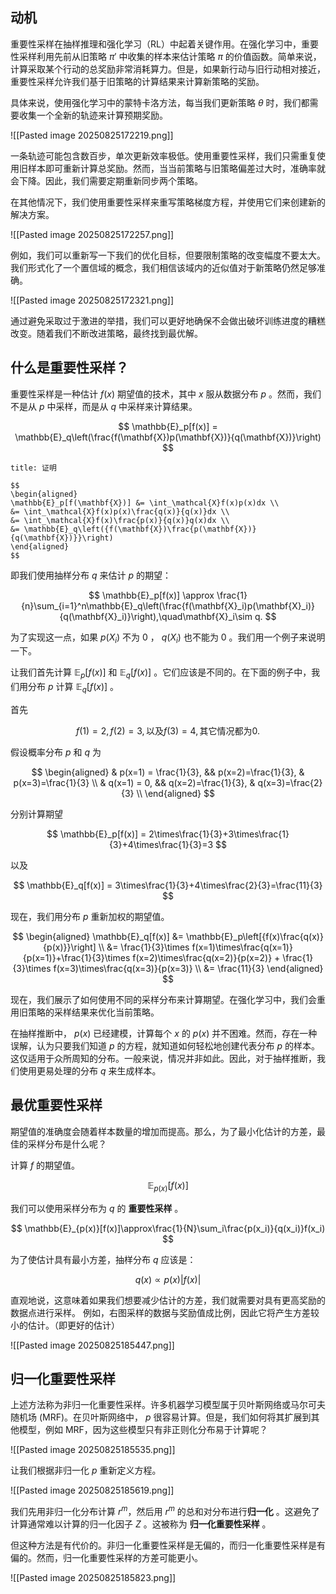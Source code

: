 
## 动机

重要性采样在抽样推理和强化学习（RL）中起着关键作用。在强化学习中，重要性采样利用先前从旧策略 $\pi'$ 中收集的样本来估计策略 $\pi$ 的价值函数。简单来说，计算采取某个行动的总奖励非常消耗算力。但是，如果新行动与旧行动相对接近，重要性采样允许我们基于旧策略的计算结果来计算新策略的奖励。

具体来说，使用强化学习中的蒙特卡洛方法，每当我们更新策略 $θ$ 时，我们都需要收集一个全新的轨迹来计算预期奖励。

![[Pasted image 20250825172219.png]]

一条轨迹可能包含数百步，单次更新效率极低。使用重要性采样，我们只需重复使用旧样本即可重新计算总奖励。然而，当当前策略与旧策略偏差过大时，准确率就会下降。因此，我们需要定期重新同步两个策略。

在其他情况下，我们使用重要性采样来重写策略梯度方程，并使用它们来创建新的解决方案。

![[Pasted image 20250825172257.png]]

例如，我们可以重新写一下我们的优化目标，但要限制策略的改变幅度不要太大。我们形式化了一个置信域的概念，我们相信该域内的近似值对于新策略仍然足够准确。

![[Pasted image 20250825172321.png]]

通过避免采取过于激进的举措，我们可以更好地确保不会做出破坏训练进度的糟糕改变。随着我们不断改进策略，最终找到最优解。

## 什么是重要性采样？

重要性采样是一种估计 $f(x)$ 期望值的技术，其中 $x$ 服从数据分布 $p$ 。然而，我们不是从 $p$ 中采样，而是从 $q$ 中采样来计算结果。

$$
\mathbb{E}_p[f(x)] = \mathbb{E}_q\left(\frac{f(\mathbf{X})p(\mathbf{X})}{q(\mathbf{X})}\right)
$$

```ad-note
title: 证明

$$
\begin{aligned}
\mathbb{E}_p[f(\mathbf{X})] &= \int_\mathcal{X}f(x)p(x)dx \\
&= \int_\mathcal{X}f(x)p(x)\frac{q(x)}{q(x)}dx \\
&= \int_\mathcal{X}f(x)\frac{p(x)}{q(x)}q(x)dx \\
&= \mathbb{E}_q\left({f(\mathbf{X})\frac{p(\mathbf{X})}{q(\mathbf{X})}}\right)
\end{aligned}
$$
```

即我们使用抽样分布 $q$ 来估计 $p$ 的期望：

$$
\mathbb{E}_p[f(x)] \approx \frac{1}{n}\sum_{i=1}^n\mathbb{E}_q\left(\frac{f(\mathbf{X}_i)p(\mathbf{X}_i)}{q(\mathbf{X}_i)}\right),\quad\mathbf{X}_i\sim q.
$$

为了实现这一点，如果 $p(X_i)$ 不为 0 ， $q(X_i)$ 也不能为 0 。我们用一个例子来说明一下。

让我们首先计算 $\mathbb{E}_p[f(x)]$ 和 $\mathbb{E}_q[f(x)]$ 。它们应该是不同的。在下面的例子中，我们用分布 $p$ 计算 $\mathbb{E}_q[f(x)]$ 。

首先

$$
f(1) = 2,f(2) = 3, \text{以及}f(3)=4, \text{其它情况都为}0.
$$

假设概率分布 $p$ 和 $q$ 为

$$
\begin{aligned}
& p(x=1) = \frac{1}{3}, && p(x=2)=\frac{1}{3}, & p(x=3)=\frac{1}{3} \\
& q(x=1) = 0, && q(x=2)=\frac{1}{3}, & q(x=3)=\frac{2}{3} \\
\end{aligned}
$$

分别计算期望

$$
\mathbb{E}_p[f(x)] = 2\times\frac{1}{3}+3\times\frac{1}{3}+4\times\frac{1}{3}=3
$$

以及

$$
\mathbb{E}_q[f(x)] = 3\times\frac{1}{3}+4\times\frac{2}{3}=\frac{11}{3}
$$

现在，我们用分布 $p$ 重新加权的期望值。

$$
\begin{aligned}
\mathbb{E}_q[f(x)] &= \mathbb{E}_p\left[{f(x)\frac{q(x)}{p(x)}}\right] \\
&= \frac{1}{3}\times f(x=1)\times\frac{q(x=1)}{p(x=1)}+\frac{1}{3}\times f(x=2)\times\frac{q(x=2)}{p(x=2)} + \frac{1}{3}\times f(x=3)\times\frac{q(x=3)}{p(x=3)} \\
&= \frac{11}{3}
\end{aligned}
$$

现在，我们展示了如何使用不同的采样分布来计算期望。在强化学习中，我们会重用旧策略的采样结果来优化当前策略。

在抽样推断中， $p(x)$ 已经建模，计算每个 $x$ 的 $p(x)$ 并不困难。然而，存在一种误解，认为只要我们知道 $p$ 的方程，就知道如何轻松地创建代表分布 $p$ 的样本。这仅适用于众所周知的分布。一般来说，情况并非如此。因此，对于抽样推断，我们使用更易处理的分布 $q$ 来生成样本。

## 最优重要性采样

期望值的准确度会随着样本数量的增加而提高。那么，为了最小化估计的方差，最佳的采样分布是什么呢？

计算 $f$ 的期望值。

$$
\mathbb{E}_{p(x)}[f(x)]
$$

我们可以使用采样分布为 $q$ 的 **重要性采样** 。

$$
\mathbb{E}_{p(x)}[f(x)]\approx\frac{1}{N}\sum_i\frac{p(x_i)}{q(x_i)}f(x_i)
$$

为了使估计具有最小方差，抽样分布 $q$ 应该是：

$$
q(x)\propto p(x)|f(x)|
$$

直观地说，这意味着如果我们想要减少估计的方差，我们就需要对具有更高奖励的数据点进行采样。 例如，右图采样的数据与奖励值成比例，因此它将产生方差较小的估计。（即更好的估计）

![[Pasted image 20250825185447.png]]

## 归一化重要性采样

上述方法称为非归一化重要性采样。许多机器学习模型属于贝叶斯网络或马尔可夫随机场 (MRF)。在贝叶斯网络中， $p$ 很容易计算。但是，我们如何将其扩展到其他模型，例如 MRF，因为这些模型只有非正则化分布易于计算呢？

![[Pasted image 20250825185535.png]]

让我们根据非归一化 $p$ 重新定义方程。

![[Pasted image 20250825185619.png]]

我们先用非归一化分布计算 $r^m$，然后用 $r^m$ 的总和对分布进行**归一化** 。这避免了计算通常难以计算的归一化因子 $Z$ 。这被称为 **归一化重要性采样** 。

但这种方法是有代价的。非归一化重要性采样是无偏的，而归一化重要性采样是有偏的。然而，归一化重要性采样的方差可能更小。

![[Pasted image 20250825185823.png]]

